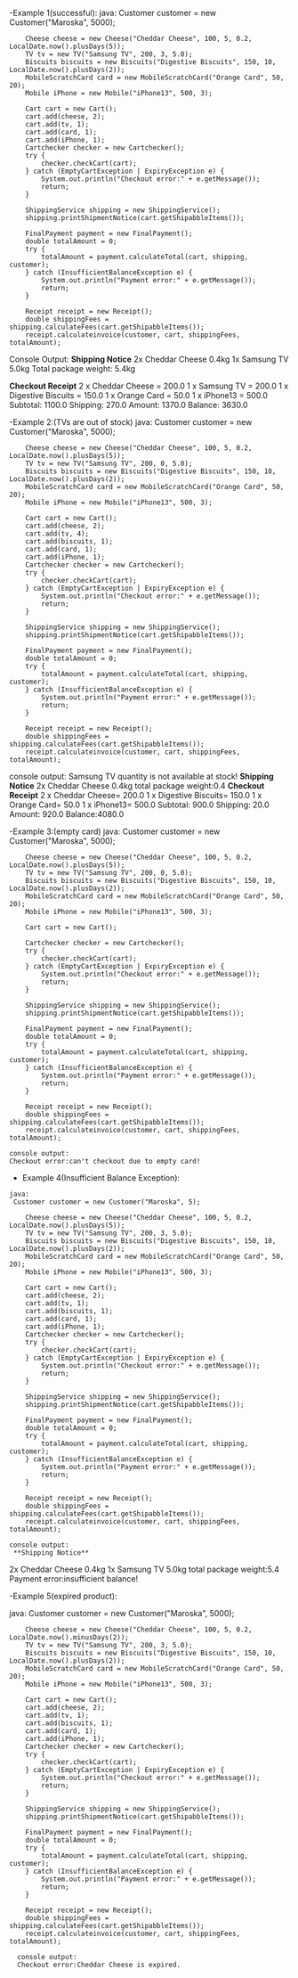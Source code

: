 -Example 1(successful):
java:
 Customer customer = new Customer("Maroska", 5000);

        Cheese cheese = new Cheese("Cheddar Cheese", 100, 5, 0.2, LocalDate.now().plusDays(5));
        TV tv = new TV("Samsung TV", 200, 3, 5.0);
        Biscuits biscuits = new Biscuits("Digestive Biscuits", 150, 10, LocalDate.now().plusDays(2));
        MobileScratchCard card = new MobileScratchCard("Orange Card", 50, 20);
        Mobile iPhone = new Mobile("iPhone13", 500, 3);

        Cart cart = new Cart();
        cart.add(cheese, 2);      
        cart.add(tv, 1);          
        cart.add(card, 1);         
        cart.add(iPhone, 1);
        Cartchecker checker = new Cartchecker();
        try {
            checker.checkCart(cart);
        } catch (EmptyCartException | ExpiryException e) {
            System.out.println("Checkout error:" + e.getMessage());
            return;
        }

        ShippingService shipping = new ShippingService();
        shipping.printShipmentNotice(cart.getShipabbleItems());

        FinalPayment payment = new FinalPayment();
        double totalAmount = 0;
        try {
            totalAmount = payment.calculateTotal(cart, shipping, customer);
        } catch (InsufficientBalanceException e) {
            System.out.println("Payment error:" + e.getMessage());
            return;
        }

        Receipt receipt = new Receipt();
        double shippingFees = shipping.calculateFees(cart.getShipabbleItems());
        receipt.calculateinvoice(customer, cart, shippingFees, totalAmount);

   Console Output:
**Shipping Notice**
2x Cheddar Cheese     0.4kg
1x Samsung TV     5.0kg
Total package weight: 5.4kg

**Checkout Receipt**
2 x Cheddar Cheese = 200.0
1 x Samsung TV = 200.0
1 x Digestive Biscuits = 150.0
1 x Orange Card = 50.0
1 x iPhone13 = 500.0
Subtotal: 1100.0
Shipping: 270.0
Amount: 1370.0
Balance: 3630.0


-Example 2:(TVs are out of stock)
java:
Customer customer = new Customer("Maroska", 5000);

        Cheese cheese = new Cheese("Cheddar Cheese", 100, 5, 0.2, LocalDate.now().plusDays(5));
        TV tv = new TV("Samsung TV", 200, 0, 5.0);
        Biscuits biscuits = new Biscuits("Digestive Biscuits", 150, 10, LocalDate.now().plusDays(2));
        MobileScratchCard card = new MobileScratchCard("Orange Card", 50, 20);
        Mobile iPhone = new Mobile("iPhone13", 500, 3);

        Cart cart = new Cart();
        cart.add(cheese, 2);       
        cart.add(tv, 4);           
        cart.add(biscuits, 1);    
        cart.add(card, 1);        
        cart.add(iPhone, 1);
        Cartchecker checker = new Cartchecker();
        try {
            checker.checkCart(cart);
        } catch (EmptyCartException | ExpiryException e) {
            System.out.println("Checkout error:" + e.getMessage());
            return;
        }

        ShippingService shipping = new ShippingService();
        shipping.printShipmentNotice(cart.getShipabbleItems());

        FinalPayment payment = new FinalPayment();
        double totalAmount = 0;
        try {
            totalAmount = payment.calculateTotal(cart, shipping, customer);
        } catch (InsufficientBalanceException e) {
            System.out.println("Payment error:" + e.getMessage());
            return;
        }

        Receipt receipt = new Receipt();
        double shippingFees = shipping.calculateFees(cart.getShipabbleItems());
        receipt.calculateinvoice(customer, cart, shippingFees, totalAmount);
        
console output:
Samsung TV quantity is not available at stock!
 **Shipping Notice**
2x Cheddar Cheese     0.4kg
total package weight:0.4
**Checkout Receipt**
2 x Cheddar Cheese= 200.0
1 x Digestive Biscuits= 150.0
1 x Orange Card= 50.0
1 x iPhone13= 500.0
Subtotal: 900.0
Shipping: 20.0
Amount: 920.0
Balance:4080.0


-Example 3:(empty card)
java:
 Customer customer = new Customer("Maroska", 5000);

        Cheese cheese = new Cheese("Cheddar Cheese", 100, 5, 0.2, LocalDate.now().plusDays(5));
        TV tv = new TV("Samsung TV", 200, 0, 5.0);
        Biscuits biscuits = new Biscuits("Digestive Biscuits", 150, 10, LocalDate.now().plusDays(2));
        MobileScratchCard card = new MobileScratchCard("Orange Card", 50, 20);
        Mobile iPhone = new Mobile("iPhone13", 500, 3);

        Cart cart = new Cart();
 
        Cartchecker checker = new Cartchecker();
        try {
            checker.checkCart(cart);
        } catch (EmptyCartException | ExpiryException e) {
            System.out.println("Checkout error:" + e.getMessage());
            return;
        }

        ShippingService shipping = new ShippingService();
        shipping.printShipmentNotice(cart.getShipabbleItems());

        FinalPayment payment = new FinalPayment();
        double totalAmount = 0;
        try {
            totalAmount = payment.calculateTotal(cart, shipping, customer);
        } catch (InsufficientBalanceException e) {
            System.out.println("Payment error:" + e.getMessage());
            return;
        }

        Receipt receipt = new Receipt();
        double shippingFees = shipping.calculateFees(cart.getShipabbleItems());
        receipt.calculateinvoice(customer, cart, shippingFees, totalAmount);
        
    console output:
    Checkout error:can't checkout due to empty card!


   - Example 4(Insufficient Balance Exception):
     
    java:
     Customer customer = new Customer("Maroska", 5);

        Cheese cheese = new Cheese("Cheddar Cheese", 100, 5, 0.2, LocalDate.now().plusDays(5));
        TV tv = new TV("Samsung TV", 200, 3, 5.0);
        Biscuits biscuits = new Biscuits("Digestive Biscuits", 150, 10, LocalDate.now().plusDays(2));
        MobileScratchCard card = new MobileScratchCard("Orange Card", 50, 20);
        Mobile iPhone = new Mobile("iPhone13", 500, 3);

        Cart cart = new Cart();
        cart.add(cheese, 2);       
        cart.add(tv, 1);           
        cart.add(biscuits, 1);    
        cart.add(card, 1);        
        cart.add(iPhone, 1);
        Cartchecker checker = new Cartchecker();
        try {
            checker.checkCart(cart);
        } catch (EmptyCartException | ExpiryException e) {
            System.out.println("Checkout error:" + e.getMessage());
            return;
        }

        ShippingService shipping = new ShippingService();
        shipping.printShipmentNotice(cart.getShipabbleItems());

        FinalPayment payment = new FinalPayment();
        double totalAmount = 0;
        try {
            totalAmount = payment.calculateTotal(cart, shipping, customer);
        } catch (InsufficientBalanceException e) {
            System.out.println("Payment error:" + e.getMessage());
            return;
        }

        Receipt receipt = new Receipt();
        double shippingFees = shipping.calculateFees(cart.getShipabbleItems());
        receipt.calculateinvoice(customer, cart, shippingFees, totalAmount);

    console output:
     **Shipping Notice**
2x Cheddar Cheese     0.4kg
1x Samsung TV     5.0kg
total package weight:5.4
Payment error:insufficient balance!


-Example 5(expired product):

java:
Customer customer = new Customer("Maroska", 5000);

        Cheese cheese = new Cheese("Cheddar Cheese", 100, 5, 0.2, LocalDate.now().minusDays(2));
        TV tv = new TV("Samsung TV", 200, 3, 5.0);
        Biscuits biscuits = new Biscuits("Digestive Biscuits", 150, 10, LocalDate.now().plusDays(2));
        MobileScratchCard card = new MobileScratchCard("Orange Card", 50, 20);
        Mobile iPhone = new Mobile("iPhone13", 500, 3);

        Cart cart = new Cart();
        cart.add(cheese, 2);       
        cart.add(tv, 1);           
        cart.add(biscuits, 1);    
        cart.add(card, 1);        
        cart.add(iPhone, 1);
        Cartchecker checker = new Cartchecker();
        try {
            checker.checkCart(cart);
        } catch (EmptyCartException | ExpiryException e) {
            System.out.println("Checkout error:" + e.getMessage());
            return;
        }

        ShippingService shipping = new ShippingService();
        shipping.printShipmentNotice(cart.getShipabbleItems());

        FinalPayment payment = new FinalPayment();
        double totalAmount = 0;
        try {
            totalAmount = payment.calculateTotal(cart, shipping, customer);
        } catch (InsufficientBalanceException e) {
            System.out.println("Payment error:" + e.getMessage());
            return;
        }

        Receipt receipt = new Receipt();
        double shippingFees = shipping.calculateFees(cart.getShipabbleItems());
        receipt.calculateinvoice(customer, cart, shippingFees, totalAmount);

      console output:
      Checkout error:Cheddar Cheese is expired.
